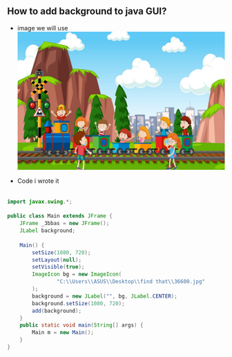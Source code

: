 ## How to add background to java GUI?

- image we will use
![](36600.jpg)

- Code i wrote it
```java

import javax.swing.*;

public class Main extends JFrame {
    JFrame _3bbas = new JFrame();
    JLabel background;

    Main() {
        setSize(1080, 720);
        setLayout(null);
        setVisible(true);
        ImageIcon bg = new ImageIcon(
                "C:\\Users\\ASUS\\Desktop\\find that\\36600.jpg"
        );
        background = new JLabel("", bg, JLabel.CENTER);
        background.setSize(1080, 720);
        add(background);
    }
    public static void main(String[] args) {
        Main m = new Main();
    }
}

``` 